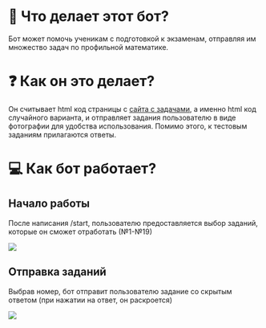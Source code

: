# 📘 Что делает этот бот?
Бот может помочь ученикам с подготовкой к экзаменам, отправляя им множество задач по профильной математике.

# ❓ Как он это делает?
Он считывает html код страницы с [сайта с задачами](https://math-ege.sdamgia.ru/), а именно html код случайного варианта, и отправляет задания пользователю в виде фотографии для удобства использования. Помимо этого, к тестовым заданиям прилагаются ответы.

# 💻 Как бот работает?
## Начало работы
После написания /start, пользователю предоставляется выбор заданий, которые он сможет отработать (№1-№19)

![](https://github.com/Larenak/media/blob/main/GIF/unknown_2025.05.02-11.56_1.gif)

## Отправка заданий

Выбрав номер, бот отправит пользователю задание со скрытым ответом (при нажатии на ответ, он раскроется)

![](https://github.com/Larenak/media/blob/main/GIF/unknown_2025.05.02-12.19_1_1.gif)
